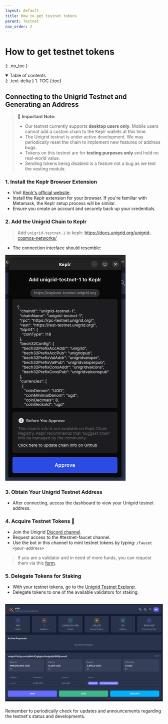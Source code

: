 ```yaml
---
layout: default
title: How to get testnet tokens
parent: Testnet
nav_order: 2
---
```


# How to get testnet tokens
{: .no_toc }

<details open markdown="block">
  <summary>
    Table of contents
  </summary>
  {: .text-delta }
1. TOC
{:toc}
</details>

## Connecting to the Unigrid Testnet and Generating an Address

> 🚨 **Important Note:** 
> - Our testnet currently supports **desktop users only**. Mobile users cannot add a custom chain to the Keplr wallets at this time.
> - The Unigrid testnet is under active development. We may periodically reset the chain to implement new features or address bugs.
> - Tokens on this testnet are for **testing purposes only** and hold no real-world value.
> - Sending tokens being disabled is a feature not a bug as we test the vesting module.

### 1. Install the Keplr Browser Extension

- Visit [Keplr's official website](https://www.keplr.app/).
- Install the Keplr extension for your browser. If you're familiar with Metamask, the Keplr setup process will be similar.
- Ensure you create an account and securely back up your credentials.

### 2. Add the Unigrid Chain to Keplr

> Add `unigrid-testnet-1` to keplr: <https://docs.unigrid.org/unigrid-cosmos-networks/>
- The connection interface should resemble:

![](../../assets/images/connection.png)

### 3. Obtain Your Unigrid Testnet Address

- After connecting, access the dashboard to view your Unigrid testnet address.

### 4. Acquire Testnet Tokens 🚰

- Join the Unigrid [Discord channel](https://discord.gg/JDAYCJ9tEb).
- Request access to the #testnet-faucet channel.
- Use the bot in this channel to mint testnet tokens by typing: `/faucet <your-address>`


> If you are a validator and in need of more funds, you can request them via this [form](https://forms.gle/Ubv2u6T1AWgWkTRS9).

### 5. Delegate Tokens for Staking

- With your testnet tokens, go to the [Unigrid Testnet Explorer](https://explorer-testnet.unigrid.org/).
- Delegate tokens to one of the available validators for staking.

![](../../assets/images/dashboard.png)
---

Remember to periodically check for updates and announcements regarding the testnet's status and developments.
